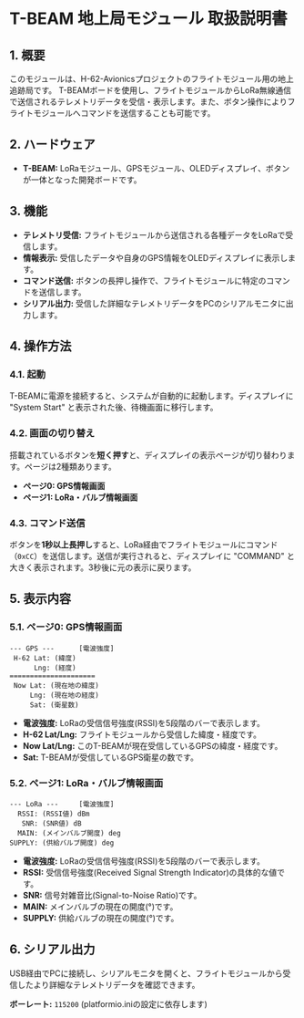 # T-BEAM 地上局モジュール 取扱説明書

## 1. 概要

このモジュールは、H-62-Avionicsプロジェクトのフライトモジュール用の地上追跡局です。
T-BEAMボードを使用し、フライトモジュールからLoRa無線通信で送信されるテレメトリデータを受信・表示します。また、ボタン操作によりフライトモジュールへコマンドを送信することも可能です。

## 2. ハードウェア

- **T-BEAM:** LoRaモジュール、GPSモジュール、OLEDディスプレイ、ボタンが一体となった開発ボードです。

## 3. 機能

- **テレメトリ受信:** フライトモジュールから送信される各種データをLoRaで受信します。
- **情報表示:** 受信したデータや自身のGPS情報をOLEDディスプレイに表示します。
- **コマンド送信:** ボタンの長押し操作で、フライトモジュールに特定のコマンドを送信します。
- **シリアル出力:** 受信した詳細なテレメトリデータをPCのシリアルモニタに出力します。

## 4. 操作方法

### 4.1. 起動

T-BEAMに電源を接続すると、システムが自動的に起動します。ディスプレイに "System Start" と表示された後、待機画面に移行します。

### 4.2. 画面の切り替え

搭載されているボタンを**短く押す**と、ディスプレイの表示ページが切り替わります。ページは2種類あります。

- **ページ0: GPS情報画面**
- **ページ1: LoRa・バルブ情報画面**

### 4.3. コマンド送信

ボタンを**1秒以上長押し**すると、LoRa経由でフライトモジュールにコマンド（`0xCC`）を送信します。送信が実行されると、ディスプレイに "COMMAND" と大きく表示されます。3秒後に元の表示に戻ります。

## 5. 表示内容

### 5.1. ページ0: GPS情報画面

```
--- GPS ---      [電波強度]
 H-62 Lat: (緯度)
      Lng: (経度)
=====================
 Now Lat: (現在地の緯度)
     Lng: (現在地の経度)
     Sat: (衛星数)
```

- **電波強度:** LoRaの受信信号強度(RSSI)を5段階のバーで表示します。
- **H-62 Lat/Lng:** フライトモジュールから受信した緯度・経度です。
- **Now Lat/Lng:** このT-BEAMが現在受信しているGPSの緯度・経度です。
- **Sat:** T-BEAMが受信しているGPS衛星の数です。

### 5.2. ページ1: LoRa・バルブ情報画面

```
--- LoRa ---     [電波強度]
  RSSI: (RSSI値) dBm
   SNR: (SNR値) dB
  MAIN: (メインバルブ開度) deg
SUPPLY: (供給バルブ開度) deg
```

- **電波強度:** LoRaの受信信号強度(RSSI)を5段階のバーで表示します。
- **RSSI:** 受信信号強度(Received Signal Strength Indicator)の具体的な値です。
- **SNR:** 信号対雑音比(Signal-to-Noise Ratio)です。
- **MAIN:** メインバルブの現在の開度(°)です。
- **SUPPLY:** 供給バルブの現在の開度(°)です。

## 6. シリアル出力

USB経由でPCに接続し、シリアルモニタを開くと、フライトモジュールから受信したより詳細なテレメトリデータを確認できます。

**ボーレート:** `115200` (platformio.iniの設定に依存します)

